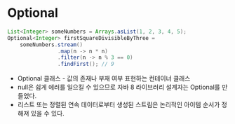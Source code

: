 # Optional

```java
List<Integer> someNumbers = Arrays.asList(1, 2, 3, 4, 5);
Optional<Integer> firstSquareDivisibleByThree = 
	someNumbers.stream()
				.map(n -> n * n)
				.filter(n -> n % 3 == 0)
				.findFirst(); // 9
```

- Optional<T> 클래스 - 값의 존재나 부재 여부 표현하는 컨테이너 클래스
- null은 쉽게 에러를 일으킬 수 있으므로 자바 8 라이브러리 설계자는 Optional<T>를 만들었다.
- 리스트 또는 정렬된 연속 데이터로부터 생성된 스트림은 논리적인 아이템 순서가 정해져 있을 수 있다.
